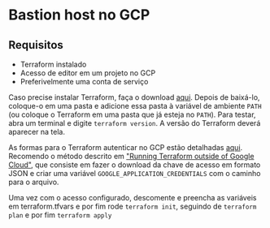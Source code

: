 # Bastion host no GCP

## Requisitos
- Terraform instalado
- Acesso de editor em um projeto no GCP
- Preferivelmente uma conta de serviço

Caso precise instalar Terraform, faça o download [aqui](https://www.terraform.io/downloads.html). Depois de baixá-lo, coloque-o em uma pasta e adicione essa pasta à variável de ambiente `PATH` (ou coloque o Terraform em uma pasta que já esteja no `PATH`). Para testar, abra um terminal e digite `terraform version`. A versão do Terraform deverá aparecer na tela.

As formas para o Terraform autenticar no GCP estão detalhadas [aqui](https://registry.terraform.io/providers/hashicorp/google/latest/docs/guides/provider_reference). Recomendo o método descrito em ["Running Terraform outside of Google Cloud"](https://registry.terraform.io/providers/hashicorp/google/latest/docs/guides/provider_reference#running-terraform-on-google-cloud), que consiste em fazer o download da chave de acesso em formato JSON e criar uma variável `GOOGLE_APPLICATION_CREDENTIALS` com o caminho para o arquivo.

Uma vez com o acesso configurado, descomente e preencha as variáveis em terraform.tfvars e por fim rode `terraform init`, seguindo de `terraform plan` e por fim `terraform apply`
